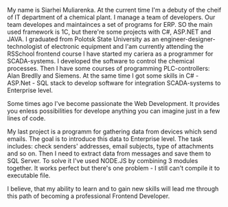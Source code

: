   My name is Siarhei Muliarenka.
  At the current time I'm a debuty of the cheif of IT department of a chemical plant.
  I manage a team of developers. Our team developes and maintainces a set of programs for ERP. SO the main used framework is 1C, but there're some projects with C#, ASP.NET and JAVA.
  I graduated from Polotsk State University as an engineer-designer-technologist of electronic equipment and I'am currently attending the RSSchool frontend course
  I have started my cariera as a programmer for SCADA-systems. I developed the software to control the chemical proсesses. Then I have some courses of programming PLC-controllers: Alan Bredlly and Siemens. At the same time I got some skills in C# - ASP.Net - SQL stack to develop software for integration SCADA-systems to Enterprise level.

  Some times ago I've become passionate the Web Development. It provides you enless possibilities for develope anything you can imagine just in a few lines of code.

  My last project is a programm for gathering data from devices which send emails. The goal is to introduce this data to Enterprise level. The task includes: check senders' addresses, email subjects, type of attachments and so on. Then I need to extract data from messages and save them to SQL Server. To solve it I've used NODE.JS by combining 3 modules together. It works perfect but there's one problem - I still can't compile it to executable file.

  I believe, that my ability to learn and to gain new skills will lead me through this path of becoming a professional Frontend Developer.